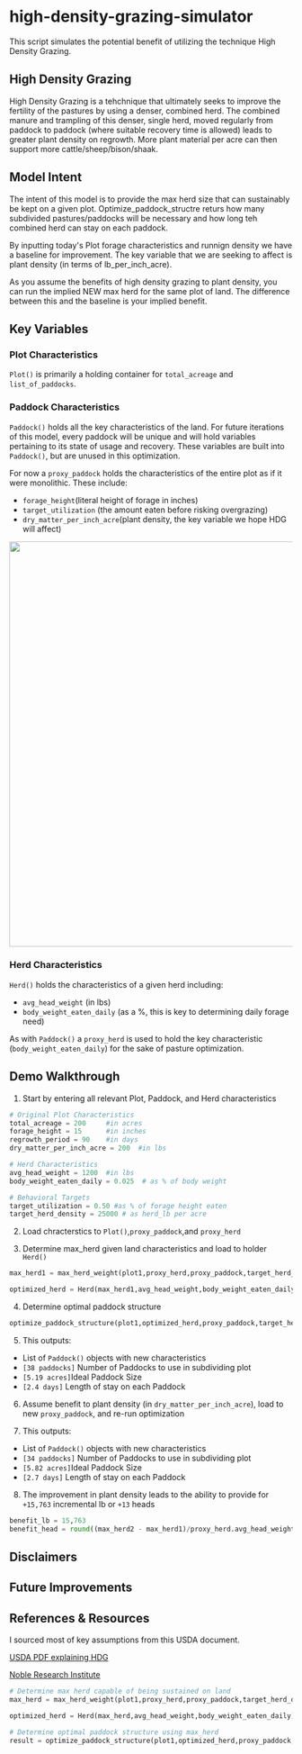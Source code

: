 # high-density-grazing-simulator
This script simulates the potential benefit of utilizing the technique High Density Grazing.

## High Density Grazing
High Density Grazing is a tehchnique that ultimately seeks to improve the fertility of the pastures by using a denser, combined herd. The combined manure and trampling of this denser, single herd, moved regularly from paddock to paddock (where suitable recovery time is allowed) leads to greater plant density on regrowth. More plant material per acre can then support more cattle/sheep/bison/shaak.

## Model Intent
The intent of this model is to provide the max herd size that can sustainably be kept on a given plot. Optimize_paddock_structre returs how many subdivided pastures/paddocks will be necessary and how long teh combined herd can stay on each paddock. 

By inputting today's Plot forage characteristics and runnign density we have a baseline for improvement. The key variable that we are seeking to affect is plant density (in terms of lb_per_inch_acre). 

As you assume the benefits of high density grazing to plant density, you can run the implied NEW max herd for the same plot of land. The difference between this and the baseline is your implied benefit.

## Key Variables
### Plot Characteristics
```Plot()``` is primarily a holding container for ```total_acreage``` and ```list_of_paddocks```.

### Paddock Characteristics
```Paddock()``` holds all the key characteristics of the land. For future iterations of this model, every paddock will be unique and will hold variables pertaining to its state of usage and recovery. These variables are built into ```Paddock()```, but are  unused in this optimization.

For now a ```proxy_paddock``` holds the characteristics of the entire plot as if it were monolithic. These include:
- ```forage_height```(literal height of forage in inches)
- ```target_utilization``` (the amount eaten before risking overgrazing)
- ```dry_matter_per_inch_acre```(plant density, the key variable we hope HDG will affect)

<p align="center">
  <img src="./images/plant_density_illustration.png" width="720px">
</p>

### Herd Characteristics
```Herd()``` holds the characteristics of a given herd including:
- ```avg_head_weight``` (in lbs)
- ```body_weight_eaten_daily``` (as a %, this is key to determining daily forage need)

As with ```Paddock()``` a ```proxy_herd``` is used to hold the key characteristic (```body_weight_eaten_daily```) for the sake of pasture optimization.

## Demo Walkthrough
1) Start by entering all relevant Plot, Paddock, and Herd characteristics

```python
# Original Plot Characteristics
total_acreage = 200     #in acres
forage_height = 15      #in inches
regrowth_period = 90    #in days
dry_matter_per_inch_acre = 200  #in lbs

# Herd Characteristics
avg_head_weight = 1200  #in lbs
body_weight_eaten_daily = 0.025  # as % of body weight

# Behavioral Targets
target_utilization = 0.50 #as % of forage height eaten
target_herd_density = 25000 # as herd_lb per acre
```

2) Load chracterstics to ```Plot()```,```proxy_paddock```,and ```proxy_herd```

3) Determine max_herd given land characteristics and load to holder ```Herd()```
```python
max_herd1 = max_herd_weight(plot1,proxy_herd,proxy_paddock,target_herd_density,target_utilization)

optimized_herd = Herd(max_herd1,avg_head_weight,body_weight_eaten_daily)
```

4) Determine optimal paddock structure
```python
optimize_paddock_structure(plot1,optimized_herd,proxy_paddock,target_herd_density,target_utilization)
```

5) This outputs:
- List of ```Paddock()``` objects with new characteristics
- ```[38 paddocks]``` Number of Paddocks to use in subdividing plot
- ```[5.19 acres]```Ideal Paddock Size
- ```[2.4 days]``` Length of stay on each Paddock

6) Assume benefit to plant density (in ```dry_matter_per_inch_acre```), load to new ```proxy_paddock```, and re-run optimization

7) This outputs:
- List of ```Paddock()``` objects with new characteristics
- ```[34 paddocks]``` Number of Paddocks to use in subdividing plot
- ```[5.82 acres]```Ideal Paddock Size
- ```[2.7 days]``` Length of stay on each Paddock

8) The improvement in plant density leads to the ability to provide for ```+15,763``` incremental lb or ```+13``` heads
```python
benefit_lb = 15,763
benefit_head = round((max_herd2 - max_herd1)/proxy_herd.avg_head_weight) = 13
```

## Disclaimers


## Future Improvements


## References & Resources
I sourced most of key assumptions from this USDA document.

[USDA PDF explaining HDG](https://www.nrcs.usda.gov/wps/PA_NRCSConsumption/download?cid=nrcseprd1630415&ext=pdf)

[Noble Research Institute](https://www.noble.org/news/publications/ag-news-and-views/2019/april/what-is-high-stock-density-grazing/#:~:text=High%20stock%20density%20grazing%20begins,forages%20and%20ultimately%20livestock%20production.)



```python
# Determine max herd capable of being sustained on land
max_herd = max_herd_weight(plot1,proxy_herd,proxy_paddock,target_herd_density,target_utilization)

optimized_herd = Herd(max_herd,avg_head_weight,body_weight_eaten_daily)

# Determine optimal paddock structure using max_herd
result = optimize_paddock_structure(plot1,optimized_herd,proxy_paddock,target_herd_density,target_utilization)
```